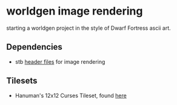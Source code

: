 # worldgen image rendering

starting a worldgen project in the style of Dwarf Fortress ascii art.

## Dependencies
- stb [header files](https://github.com/nothings/stb/tree/master) for image rendering

## Tilesets
- Hanuman's 12x12 Curses Tileset, found [here](https://dffd.bay12games.com/file.php?id=318)
